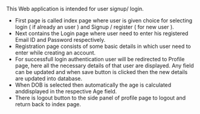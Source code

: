 This Web application is intended for user signup/ login.
- First page is called index page where user is given choice for selecting login ( if already an user ) and Signup / register ( for new user ).
- Next contains the Login page where user need to enter his registered Email ID and Password respectively.
- Registration page consists of some basic details in which user need to enter while creating an account.
- For successfull login authentication user will be redirected to Profile page, here all the necessary details of that user are displayed. Any field can be updated and when save button is clicked then the new details are updated into database.
- When DOB is selected then automatically the age is calculated anddisplayed in the respective Age field.
- There is logout button to the side panel of profile page to logout and return back to index page.

